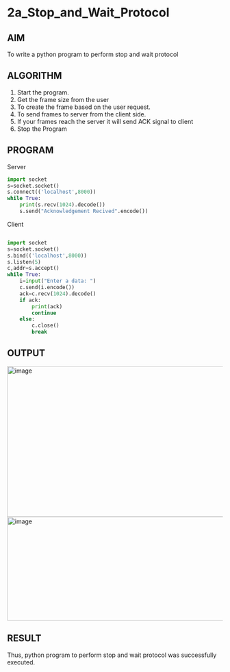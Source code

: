 # 2a_Stop_and_Wait_Protocol
## AIM 
To write a python program to perform stop and wait protocol
## ALGORITHM
1. Start the program.
2. Get the frame size from the user
3. To create the frame based on the user request.
4. To send frames to server from the client side.
5. If your frames reach the server it will send ACK signal to client
6. Stop the Program
## PROGRAM

Server


```python
import socket 
s=socket.socket() 
s.connect(('localhost',8000)) 
while True: 
    print(s.recv(1024).decode()) 
    s.send("Acknowledgement Recived".encode())
```

Client


```python

import socket 
s=socket.socket()
s.bind(('localhost',8000))
s.listen(5) 
c,addr=s.accept() 
while True: 
    i=input("Enter a data: ") 
    c.send(i.encode()) 
    ack=c.recv(1024).decode() 
    if ack: 
        print(ack) 
        continue 
    else: 
        c.close() 
        break
```


## OUTPUT

<img width="610" height="352" alt="image" src="https://github.com/user-attachments/assets/a50522c6-110f-4a78-a18e-1bdfb09af116" />

<img width="591" height="242" alt="image" src="https://github.com/user-attachments/assets/04acfe6f-a909-4eff-a2da-1f22309005d5" />


## RESULT
Thus, python program to perform stop and wait protocol was successfully executed.
